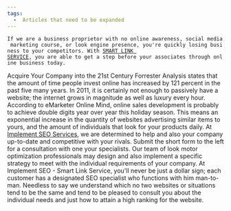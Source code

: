 ```yaml
---
tags:
  -  Articles that need to be expanded
---
```

`If we are a business proprietor with no online awareness, social media marketing course, or look engine presence, you're quickly losing business to your competitors. With `[`SMART LINK SERVICE`](http://implementseo.com)`, you are able to get a step before your associates through online business today. `

Acquire Your Company into the 21st Century Forrester Analysis states
that the amount of time people invest online has increased by 121
percent in the past five many years. In 2011, it is certainly not enough
to passively have a website; the internet grows in magnitude as well as
luxury every hour. According to eMarketer Online Mind, online sales
development is probably to achieve double digits year over year this
holiday season. This means an exponential increase in the quantity of
websites advertising similar items to yours, and the amount of
individuals that look for your products daily. At [Implement SEO
Services](http://implementseo.com), we are determined to help and also
your company up-to-date and competitive with your rivals. Submit the
short form to the left for a consultation with one your specialists. Our
team of look motor optimization professionals may design and also
implement a specific strategy to meet with the individual requirements
of your company. At Implement SEO - Smart Link Service, you'll never be
just a dollar sign; each customer has a designated SEO specialist who
functions with him man-to-man. Needless to say we understand which no
two websites or situations tend to be the same and tend to be pleased to
consult you about the individual needs and just how to attain a high
ranking for the website.